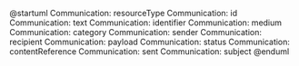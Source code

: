 @startuml
Communication: resourceType
Communication: id
Communication: text
Communication: identifier
Communication: medium
Communication: category
Communication: sender
Communication: recipient
Communication: payload
Communication: status
Communication: contentReference
Communication: sent
Communication: subject
@enduml
